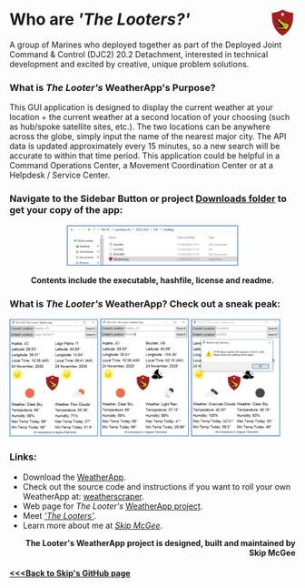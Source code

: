 # Who are *'The Looters?'* <img align="right" width="9%" src="images/logo.png" />

A group of Marines who deployed together as part of the Deployed Joint Command & Control (DJC2) 20.2 Detachment, interested in technical development and excited by creative, unique problem solutions.

### What is *The Looter's* WeatherApp's Purpose?

This GUI application is designed to display the current weather at your location + the current weather at a second location of your choosing (such as hub/spoke satellite sites, etc.). The two locations can be anywhere across the globe, simply input the name of the nearest major city. The API data is updated approximately every 15 minutes, so a new search will be accurate to within that time period. This application could be helpful in a Command Operations Center, a Movement Coordination Center or at a Helpdesk / Service Center.

### Navigate to the Sidebar Button or project [Downloads folder](https://github.com/skipmcgee/WeatherApp/tree/main/download) to get your copy of the app:

<p align="center">
  <img src="images/menu.png" width="60%" />
</p>
<p align="center">
  <b>Contents include the executable, hashfile, license and readme.</b>
</p>

### What is *The Looter's* WeatherApp? Check out a sneak peak:

<p float="middle">
  <img src="images/app1.png" width="31%" />
  <img src="images/app2.png" width="31%" /> 
  <img src="images/apperror.png" width="31%" /> 
</p><p></p>

### Links:
- Download the [WeatherApp](site.stable_zip_url).
- Check out the source code and instructions if you want to roll your own WeatherApp at: [weatherscraper](https://github.com/skipmcgee/weatherscraper).
- Web page for *The Looter's* [WeatherApp project](https://skipmcgee.github.io/WeatherApp/).
- Meet [*'The Looters'*](https://skipmcgee.github.io/20.2_deployment/).
- Learn more about me at *[Skip McGee](https://skipmcgee.github.io)*.

<p align="right"><b>The Looter's WeatherApp project is designed, built and maintained by Skip McGee</b></p>

#### [<<<Back to Skip's GitHub page](https://skipmcgee.github.io)
